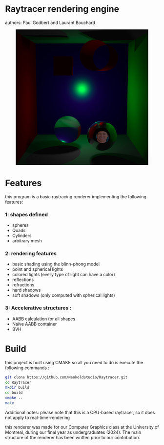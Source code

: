 # Raytracer rendering engine
authors: Paul Godbert and Laurant Bouchard

<p align="center">
  <img src="image.png">
</p>

# Features
this program is a basic raytracing renderer implementing the following features:

### 1: shapes defined
-  spheres
-  Quads
-  Cylinders
-  arbitrary mesh

### 2: rendering features
- basic shading using the blinn-phong model
- point and spherical lights
- colored lights (every type of light can have a color)
- reflections
- refractions
- hard shadows
- soft shadows (only computed with spherical lights)

### 3: Accelerative structures :
- AABB calculation for all shapes
- Naïve AABB container
- BVH

# Build
this project is built using CMAKE so all you need to do is execute the following commands :
```bash
git clone https://github.com/Neokoldstudio/Raytracer.git
cd Raytracer
mkdir build
cd build
cmake ..
make
```

Additional notes: 
please note that this is a CPU-based raytracer, so it does not apply to real-time-rendering

this renderer was made for our Computer Graphics class at the University of Montreal, during our final year as undergraduates (2024). 
The main structure of the renderer has been written prior to our contribution. 

